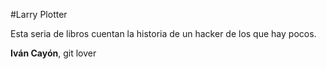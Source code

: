 #Larry Plotter

Esta seria de libros cuentan la historia de un hacker de los que hay pocos.

**Iván Cayón**, git lover

